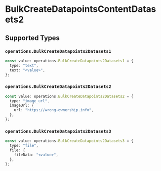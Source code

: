 # BulkCreateDatapointsContentDatasets2


## Supported Types

### `operations.BulkCreateDatapoints2Datasets1`

```typescript
const value: operations.BulkCreateDatapoints2Datasets1 = {
  type: "text",
  text: "<value>",
};
```

### `operations.BulkCreateDatapoints2Datasets2`

```typescript
const value: operations.BulkCreateDatapoints2Datasets2 = {
  type: "image_url",
  imageUrl: {
    url: "https://wrong-ownership.info",
  },
};
```

### `operations.BulkCreateDatapoints2Datasets3`

```typescript
const value: operations.BulkCreateDatapoints2Datasets3 = {
  type: "file",
  file: {
    fileData: "<value>",
  },
};
```


